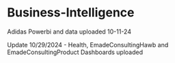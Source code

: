 # Business-Intelligence
Adidas Powerbi and data uploaded 10-11-24

Update 10/29/2024 - Health, EmadeConsultingHawb and EmadeConsultingProduct Dashboards uploaded
